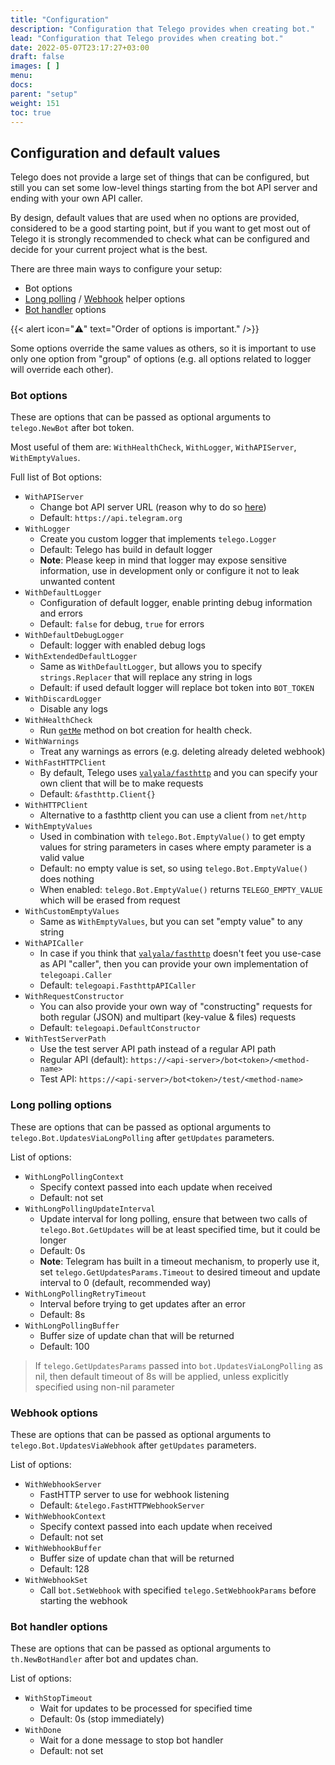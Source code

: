 ```yaml
---
title: "Configuration"
description: "Configuration that Telego provides when creating bot."
lead: "Configuration that Telego provides when creating bot."
date: 2022-05-07T23:17:27+03:00
draft: false
images: [ ]
menu:
docs:
parent: "setup"
weight: 151
toc: true
---
```


## Configuration and default values

Telego does not provide a large set of things that can be configured, but still you can set some low-level things
starting from the bot API server and ending with your own API caller.

By design, default values that are used when no options are provided,
considered to be a good starting point, but if you want to get most out of Telego it is strongly recommended to check
what can be configured and decide for your current project what is the best.

There are three main ways to configure your setup:

- Bot options
- [Long polling](/content/docs/helpers/updates-long-polling.md) / [Webhook](/content/docs/helpers/updates-webhook.md)
  helper options
- [Bot handler](/content/docs/handlers/handlers-basics.md) options

{{< alert icon="⚠️" text="Order of options is important." />}}

Some options override the same values as others, so it is important to use only one option from "group" of options (e.g.
all options related to logger will override each other).

### Bot options

These are options that can be passed as optional arguments to `telego.NewBot`  after bot token.

Most useful of them are: `WithHealthCheck`, `WithLogger`, `WithAPIServer`, `WithEmptyValues`.

Full list of Bot options:

- `WithAPIServer`
    - Change bot API server URL (reason why to do
      so [here](https://core.telegram.org/bots/api#using-a-local-bot-api-server))
    - Default: `https://api.telegram.org`
- `WithLogger`
    - Create you custom logger that implements `telego.Logger`
    - Default: Telego has build in default logger
    - **Note**: Please keep in mind that logger may expose sensitive information, use in development only or configure
      it not to leak unwanted content
- `WithDefaultLogger`
    - Configuration of default logger, enable printing debug information and errors
    - Default: `false` for debug, `true` for errors
- `WithDefaultDebugLogger`
    - Default: logger with enabled debug logs
- `WithExtendedDefaultLogger`
    - Same as `WithDefaultLogger`, but allows you to specify `strings.Replacer` that will replace any string in logs
    - Default: if used default logger will replace bot token into `BOT_TOKEN`
- `WithDiscardLogger`
    - Disable any logs
- `WithHealthCheck`
    - Run [`getMe`](https://core.telegram.org/bots/api#getme) method on bot creation for health check.
- `WithWarnings`
    - Treat any warnings as errors (e.g. deleting already deleted webhook)
- `WithFastHTTPClient`
    - By default, Telego uses [`valyala/fasthttp`](https://github.com/valyala/fasthttp) and you can specify your own
      client that will be to make requests
    - Default: `&fasthttp.Client{}`
- `WithHTTPClient`
    - Alternative to a fasthttp client you can use a client from `net/http`
- `WithEmptyValues`
    - Used in combination with `telego.Bot.EmptyValue()` to get empty values for string parameters in cases where
      empty parameter is a valid value
    - Default: no empty value is set, so using `telego.Bot.EmptyValue()` does nothing
    - When enabled: `telego.Bot.EmptyValue()` returns `TELEGO_EMPTY_VALUE` which will be erased from request
- `WithCustomEmptyValues`
    - Same as `WithEmptyValues`, but you can set "empty value" to any string
- `WithAPICaller`
    - In case if you think that [`valyala/fasthttp`](https://github.com/valyala/fasthttp) doesn't feet you use-case as
      API "caller", then you can provide your own implementation of `telegoapi.Caller`
    - Default: `telegoapi.FasthttpAPICaller`
- `WithRequestConstructor`
    - You can also provide your own way of "constructing" requests for both regular (JSON) and multipart (key-value &
      files) requests
    - Default: `telegoapi.DefaultConstructor`
- `WithTestServerPath`
    - Use the test server API path instead of a regular API path
    - Regular API (default): `https://<api-server>/bot<token>/<method-name>`
    - Test API: `https://<api-server>/bot<token>/test/<method-name>`

### Long polling options

These are options that can be passed as optional arguments to `telego.Bot.UpdatesViaLongPolling` after `getUpdates`
parameters.

List of options:

- `WithLongPollingContext`
    - Specify context passed into each update when received
    - Default: not set
- `WithLongPollingUpdateInterval`
    - Update interval for long polling, ensure that between two calls of `telego.Bot.GetUpdates` will be at least
      specified time, but it could be longer
    - Default: 0s
    - **Note**: Telegram has built in a timeout mechanism, to properly use it, set `telego.GetUpdatesParams.Timeout` to
      desired timeout and update interval to 0 (default, recommended way)
- `WithLongPollingRetryTimeout`
    - Interval before trying to get updates after an error
    - Default: 8s
- `WithLongPollingBuffer`
    - Buffer size of update chan that will be returned
    - Default: 100

> If `telego.GetUpdatesParams` passed into `bot.UpdatesViaLongPolling` as nil, then default timeout of 8s will be
> applied, unless explicitly specified using non-nil parameter

### Webhook options

These are options that can be passed as optional arguments to `telego.Bot.UpdatesViaWebhook` after `getUpdates`
parameters.

List of options:

- `WithWebhookServer`
    - FastHTTP server to use for webhook listening
    - Default: `&telego.FastHTTPWebhookServer`
- `WithWebhookContext`
    - Specify context passed into each update when received
    - Default: not set
- `WithWebhookBuffer`
    - Buffer size of update chan that will be returned
    - Default: 128
- `WithWebhookSet`
    - Call `bot.SetWebhook` with specified `telego.SetWebhookParams` before starting the webhook

### Bot handler options

These are options that can be passed as optional arguments to `th.NewBotHandler` after bot and updates chan.

List of options:

- `WithStopTimeout`
    - Wait for updates to be processed for specified time
    - Default: 0s (stop immediately)
- `WithDone`
    - Wait for a done message to stop bot handler
    - Default: not set

